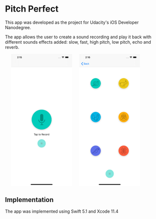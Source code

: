 # Pitch Perfect
This app was developed as the project for Udacity's iOS Developer Nanodegree.

The app allows the user to create a sound recording and play it back with different sounds effects added: slow, fast, high pitch, low pitch, echo and reverb.

<p float="left">
<img src="Screenshots/record-view.png" alt="Recording view" width=40% hspace="20"/>
<img src="Screenshots/playback-view.png" alt="Recording view" width=40%/>
</p>

## Implementation
The app was implemented using Swift 5.1 and Xcode 11.4